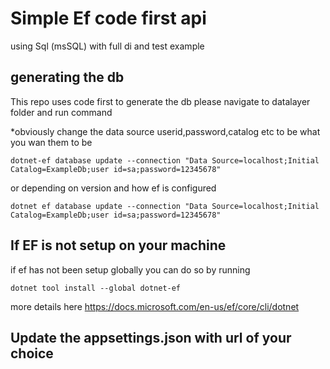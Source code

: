 
# Simple Ef code first api 
 using Sql (msSQL) with full di and test example

## generating the db
This repo uses code first to generate the db please navigate to datalayer folder and run command

*obviously change the data source userid,password,catalog etc to be what you wan them to be
```
dotnet-ef database update --connection "Data Source=localhost;Initial Catalog=ExampleDb;user id=sa;password=12345678"
```
or depending on version and how ef is configured
```
dotnet ef database update --connection "Data Source=localhost;Initial Catalog=ExampleDb;user id=sa;password=12345678"
```

## If EF is not setup on your machine
if ef has not been setup globally you can do so by running
```
dotnet tool install --global dotnet-ef
```

more details here https://docs.microsoft.com/en-us/ef/core/cli/dotnet



## Update the appsettings.json with url of your choice
